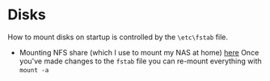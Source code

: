 

# Disks
How to mount disks on startup is controlled by the `\etc\fstab` file. 
* Mounting NFS share (which I use to mount my NAS at home) [here](https://linuxize.com/post/how-to-mount-an-nfs-share-in-linux/)
Once you've made changes to the `fstab` file you can re-mount everything with `mount -a`

